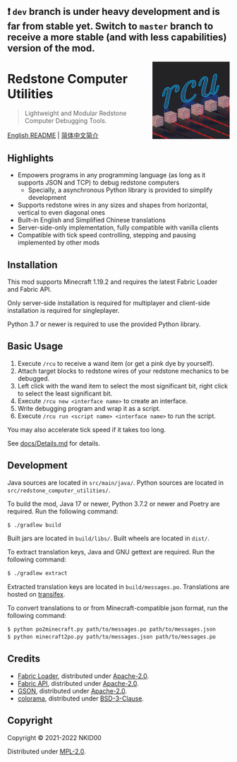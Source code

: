 ## ❗ `dev` branch is under heavy development and is far from stable yet. Switch to `master` branch to receive a more stable (and with less capabilities) version of the mod.

<img src="./src/main/resources/assets/rcutil/icon.png" alt="icon" align="right" height="175">

# Redstone Computer Utilities

>  Lightweight and Modular Redstone Computer Debugging Tools. 

[English README](./README.md) | [简体中文简介](./README.zh_cn.md)

## Highlights

- Empowers programs in any programming language (as long as it supports JSON and TCP) to debug redstone computers
  - Specially, a asynchronous Python library is provided to simplify development
- Supports redstone wires in any sizes and shapes from horizontal, vertical to even diagonal ones
- Built-in English and Simplified Chinese translations
- Server-side-only implementation, fully compatible with vanilla clients
- Compatible with tick speed controlling, stepping and pausing implemented by other mods

## Installation

This mod supports Minecraft 1.19.2 and requires the latest Fabric Loader and Fabric API.

Only server-side installation is required for multiplayer and client-side installation is required for singleplayer.

Python 3.7 or newer is required to use the provided Python library.

## Basic Usage

1. Execute `/rcu` to receive a wand item (or get a pink dye by yourself).
2. Attach target blocks to redstone wires of your redstone mechanics to be debugged.
3. Left click with the wand item to select the most significant bit, right click to select the least significant bit.
4. Execute `/rcu new <interface name>` to create an interface.
5. Write debugging program and wrap it as a script.
6. Execute `/rcu run <script name> <interface name>` to run the script.

You may also accelerate tick speed if it takes too long.

See [docs/Details.md](./docs/Details.md) for details.

## Development

Java sources are located in `src/main/java/`. Python sources are located in `src/redstone_computer_utilities/`.

To build the mod, Java 17 or newer, Python 3.7.2 or newer and Poetry are required. Run the following command:

```sh
$ ./gradlew build
```

Built jars are located in `build/libs/`. Built wheels are located in `dist/`.

To extract translation keys, Java and GNU gettext are required. Run the following command:

```sh
$ ./gradlew extract
```

Extracted translation keys are located in `build/messages.po`. Translations are hosted on [transifex](https://www.transifex.com/nkid00/redstone-computer-utilities).

To convert translations to or from Minecraft-compatible json format, run the following command:

```sh
$ python po2minecraft.py path/to/messages.po path/to/messages.json
$ python minecraft2po.py path/to/messages.json path/to/messages.po
```

## Credits

- [Fabric Loader](https://github.com/FabricMC/fabric-loader), distributed under [Apache-2.0](https://github.com/FabricMC/fabric-loader/blob/master/LICENSE).
- [Fabric API](https://github.com/FabricMC/fabric), distributed under [Apache-2.0](https://github.com/FabricMC/fabric/blob/master/LICENSE).
- [GSON](https://github.com/google/gson), distributed under [Apache-2.0](https://github.com/google/gson/blob/master/LICENSE).
- [colorama](https://github.com/tartley/colorama), distributed under [BSD-3-Clause](https://github.com/tartley/colorama/blob/master/LICENSE.txt).

## Copyright

Copyright © 2021-2022 NKID00

Distributed under [MPL-2.0](./LICENSE).
